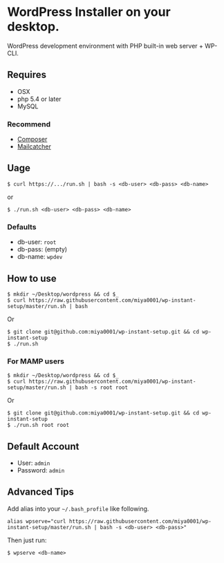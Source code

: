 # WordPress Installer on your desktop.

WordPress development environment with PHP built-in web server + WP-CLI.

## Requires

* OSX
* php 5.4 or later
* MySQL

### Recommend

* [Composer](https://getcomposer.org/)
* [Mailcatcher](http://mailcatcher.me/)

## Uage

```
$ curl https://.../run.sh | bash -s <db-user> <db-pass> <db-name>
```

or

```
$ ./run.sh <db-user> <db-pass> <db-name>
```

### Defaults

* db-user: `root`
* db-pass: (empty)
* db-name: `wpdev`

## How to use

```
$ mkdir ~/Desktop/wordpress && cd $_
$ curl https://raw.githubusercontent.com/miya0001/wp-instant-setup/master/run.sh | bash
```

Or

```
$ git clone git@github.com:miya0001/wp-instant-setup.git && cd wp-instant-setup
$ ./run.sh
```

### For MAMP users

```
$ mkdir ~/Desktop/wordpress && cd $_
$ curl https://raw.githubusercontent.com/miya0001/wp-instant-setup/master/run.sh | bash -s root root
```

Or

```
$ git clone git@github.com:miya0001/wp-instant-setup.git && cd wp-instant-setup
$ ./run.sh root root
```

## Default Account

* User: `admin`
* Password: `admin`

## Advanced Tips

Add alias into your `~/.bash_profile` like following.

```
alias wpserve="curl https://raw.githubusercontent.com/miya0001/wp-instant-setup/master/run.sh | bash -s <db-user> <db-pass>"
```

Then just run:

```
$ wpserve <db-name>
```
